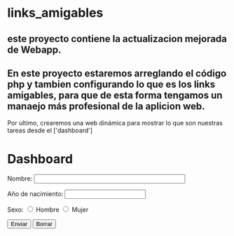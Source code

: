 # links_amigables
este proyecto contiene la actualizacion mejorada de Webapp.
 ---
En este proyecto estaremos arreglando el código php y tambien configurando lo que es los links amigables, para que de esta forma tengamos un manaejo más profesional de la aplicion web.
 --
Por ultimo, crearemos una web dinámica para mostrar lo que son nuestras tareas desde el ['dashboard']

<html>
<h1>Dashboard</h1>
<form action="ejemplo.php" method="get">
  <p>Nombre: <input type="text" name="nombre" size="40"></p>
  <p>Año de nacimiento: <input type="number" name="nacido" min="1900"></p>
  <p>Sexo:
    <input type="radio" name="hm" value="h"> Hombre
    <input type="radio" name="hm" value="m"> Mujer
  </p>
  <p>
    <input type="button" value="Enviar">
    <input type="reset" value="Borrar">
  </p>
</form>
</html>